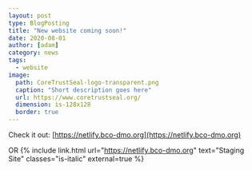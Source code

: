 ```yaml
---
layout: post
type: BlogPosting
title: "New website coming soon!"
date: 2020-08-01
author: [adam]
category: news
tags: 
  - website
image:
  path: CoreTrustSeal-logo-transparent.png
  caption: "Short description goes here"
  url: https://www.coretrustseal.org/
  dimension: is-128x128
  border: true
---
```


Check it out: [https://netlify.bco-dmo.org](https://netlify.bco-dmo.org)
 
 OR {% include link.html url="https://netlify.bco-dmo.org" text="Staging Site" classes="is-italic" external=true %}
